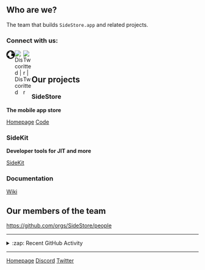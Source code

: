 <!-- 
Docs: How to use GitHub README and actions to auto-generate embedded content.
https://github.com/anuraghazra/github-readme-stats
https://www.youtube.com/watch?v=n6d4KHSKqGk
https://github.com/rahuldkjain/github-profile-readme-generator
 -->

## Who are we?

The team that builds `SideStore.app` and related projects.

### Connect with us:

<!--
[![Website](https://img.shields.io/website?label=sidestore.io&style=for-the-badge&url=https://sidestore.io)](https://sidestore.io)
[![Twitter Follow](https://img.shields.io/twitter/follow/sidestore_io?color=1DA1F2&logo=twitter&style=for-the-badge)](https://twitter.com/intent/follow?original_referer=https%3A%2F%2Fgithub.com%2Fsidestore&screen_name=sidestore)
[![GitHub Followers](https://img.shields.io/github/followers/sidestore?style=for-the-badge)]()
[![GitHub Sponsors](https://img.shields.io/github/sponsors/sidestore?style=for-the-badge
)]() 
-->

[<img align="left" alt="sidestore.io" width="22px" src="https://raw.githubusercontent.com/iconic/open-iconic/master/svg/globe.svg" />][website]
[<img align="left" alt="Discord | Discord" width="22px" src="https://cdn.jsdelivr.net/npm/simple-icons@v3/icons/discord.svg" />][discord]
[<img align="left" alt="Twitter | Twitter" width="22px" src="https://cdn.jsdelivr.net/npm/simple-icons@v3/icons/twitter.svg" />][twitter]

<br />
<br />

## Our projects

### SideStore

__The mobile app store__

[Homepage][website]
[Code][git.sidestore]

### SideKit

__Developer tools for JIT and more__

[SideKit][git.sidekit]

### Documentation

[Wiki][wiki]

## Our members of the team

https://github.com/orgs/SideStore/people

---

<details>
  <summary>:zap: Recent GitHub Activity</summary>

<!--START_SECTION:activity-->
1. 🎉 Merged PR [#673](https://github.com/SideStore/SideStore/pull/673) in [SideStore/SideStore](https://github.com/SideStore/SideStore)
2. 🗣 Commented on [#673](https://github.com/SideStore/SideStore/issues/673) in [SideStore/SideStore](https://github.com/SideStore/SideStore)
3. 🗣 Commented on [#673](https://github.com/SideStore/SideStore/issues/673) in [SideStore/SideStore](https://github.com/SideStore/SideStore)
4. 🗣 Commented on [#673](https://github.com/SideStore/SideStore/issues/673) in [SideStore/SideStore](https://github.com/SideStore/SideStore)
5. 🗣 Commented on [#673](https://github.com/SideStore/SideStore/issues/673) in [SideStore/SideStore](https://github.com/SideStore/SideStore)
6. 🗣 Commented on [#673](https://github.com/SideStore/SideStore/issues/673) in [SideStore/SideStore](https://github.com/SideStore/SideStore)
7. 🗣 Commented on [#674](https://github.com/SideStore/SideStore/issues/674) in [SideStore/SideStore](https://github.com/SideStore/SideStore)
8. 🗣 Commented on [#674](https://github.com/SideStore/SideStore/issues/674) in [SideStore/SideStore](https://github.com/SideStore/SideStore)
9. 💪 Opened PR [#674](https://github.com/SideStore/SideStore/pull/674) in [SideStore/SideStore](https://github.com/SideStore/SideStore)
10. 🗣 Commented on [#538](https://github.com/SideStore/SideStore/issues/538) in [SideStore/SideStore](https://github.com/SideStore/SideStore)
11. 🗣 Commented on [#673](https://github.com/SideStore/SideStore/issues/673) in [SideStore/SideStore](https://github.com/SideStore/SideStore)
12. 🎉 Merged PR [#2](https://github.com/SideStore/anisette-servers/pull/2) in [SideStore/anisette-servers](https://github.com/SideStore/anisette-servers)
13. 🗣 Commented on [#2](https://github.com/SideStore/anisette-servers/issues/2) in [SideStore/anisette-servers](https://github.com/SideStore/anisette-servers)
14. 💪 Opened PR [#2](https://github.com/SideStore/anisette-servers/pull/2) in [SideStore/anisette-servers](https://github.com/SideStore/anisette-servers)
15. 🗣 Commented on [#673](https://github.com/SideStore/SideStore/issues/673) in [SideStore/SideStore](https://github.com/SideStore/SideStore)
16. 🗣 Commented on [#673](https://github.com/SideStore/SideStore/issues/673) in [SideStore/SideStore](https://github.com/SideStore/SideStore)
17. 🗣 Commented on [#673](https://github.com/SideStore/SideStore/issues/673) in [SideStore/SideStore](https://github.com/SideStore/SideStore)
18. 🗣 Commented on [#673](https://github.com/SideStore/SideStore/issues/673) in [SideStore/SideStore](https://github.com/SideStore/SideStore)
19. 🗣 Commented on [#673](https://github.com/SideStore/SideStore/issues/673) in [SideStore/SideStore](https://github.com/SideStore/SideStore)
20. 💪 Opened PR [#673](https://github.com/SideStore/SideStore/pull/673) in [SideStore/SideStore](https://github.com/SideStore/SideStore)
<!--END_SECTION:activity-->

</details>

---

[Homepage][patreon] [Discord][discord] [Twitter][twitter]

<!--
- [Patreon][patreon]
- [OpenCollective][opencollective]
- [YouTube][youtube]
-->

[website]: https://sidestore.io
[wiki]: https://wiki.sidestore.io
[twitter]: https://twitter.com/sidestore_io
[discord]: https://discord.gg/sidestore-949183273383395328
[youtube]: https://youtube.com/TODO
[patreon]: https://www.patreon.com/SideStore
[opencollective]: https://opencollective.com/TODO
[git.sidestore]: https://github.com/SideStore/SideStore/
[git.sidekit]: https://github.com/SideStore/SideKit

